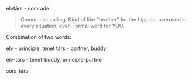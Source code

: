 elvtárs - comrade

> Communist calling. Kind of like "brother" for the hippies, overused in every situation, ever. Formal word for YOU.

Combination of two words:

elv - principle, tenet
társ - partner, buddy

elv-társ - tenet-buddy, principle-partner

sors-társ